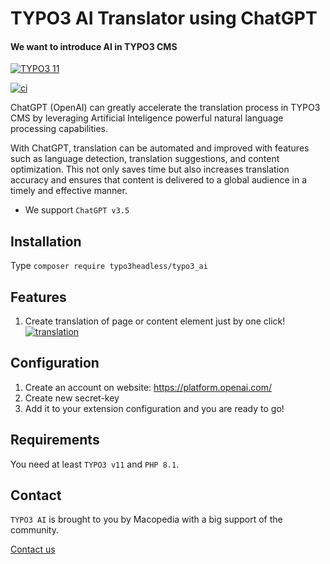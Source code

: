 # TYPO3 AI Translator using ChatGPT
#### We want to introduce AI in TYPO3 CMS


[![TYPO3 11](https://img.shields.io/badge/TYPO3-11-orange.svg)](https://get.typo3.org/version/11)

[![ci](https://github.com/TYPO3-Headless/typo3_ai/actions/workflows/ci.yml/badge.svg)](https://github.com/TYPO3-Headless/typo3_ai/actions/workflows)

ChatGPT (OpenAI) can greatly accelerate the translation process in TYPO3 CMS by leveraging Artificial Inteligence powerful natural language processing capabilities.

With ChatGPT, translation can be automated and improved with features such as language detection, translation suggestions, and content optimization.
This not only saves time but also increases translation accuracy and ensures that content is delivered to a global audience in a timely and effective manner.

- We support `ChatGPT v3.5`


## Installation
Type `composer require typo3headless/typo3_ai`

## Features
1. Create translation of page or content element just by one click!
[![translation](https://github.com/TYPO3-Headless/typo3_ai/blob/main/Resources/Public/Image/example.png)](https://github.com/TYPO3-Headless/typo3_ai)


## Configuration
1. Create an account on website: https://platform.openai.com/
2. Create new secret-key
3. Add it to your extension configuration and you are ready to go!

## Requirements
You need at least `TYPO3 v11` and `PHP 8.1`.
## Contact
`TYPO3 AI` is brought to you by Macopedia with a big support of the community.

[Contact us](https://macopedia.com/contact)
